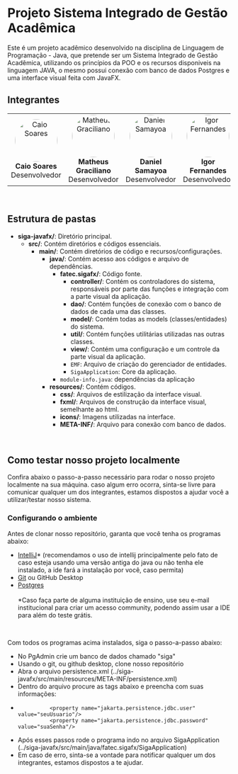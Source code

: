 # Projeto Sistema Integrado de Gestão Acadêmica
Este é um projeto acadêmico desenvolvido na disciplina de Linguagem de Programação - Java, que pretende ser um Sistema Integrado de Gestão Acadêmica, utilizando os princípios da POO e os recursos disponiveis na linguagem JAVA, o mesmo possui conexão com banco de dados Postgres e uma interface visual feita com JavaFX.
<br/>
## Integrantes
<table align="center">
  <tr>
    <td align="center">
      <a href="https://github.com/Caio-Sdk8"><img src="https://avatars.githubusercontent.com/u/82384954?v=4" alt="Caio Soares" style="border-radius: 50%; width: 10vw;"></a>
      <br />
      <b>Caio Soares</b>
      <br />
      Desenvolvedor
    </td>
    <td align="center">
      <a href="https://github.com/matheuskkg"><img src="https://avatars.githubusercontent.com/u/148032884?v=4" alt="Matheus Graciliano" style="border-radius: 50%; width: 10vw;"></a>
      <br />
      <b>Matheus Graciliano</b>
      <br />
      Desenvolvedor
    </td>
    <td align="center">
      <a href="https://github.com/Daniel120904"><img src="https://avatars.githubusercontent.com/u/183426215?v=4" alt="Daniel Samayoa" style="border-radius: 50%; width: 10vw;"></a>
      <br />
      <b>Daniel Samayoa</b>
      <br />
      Desenvolvedor
    </td>
    <td align="center">
      <a href="https://github.com/1rg0"><img src="https://avatars.githubusercontent.com/u/54910774?v=4" alt="Igor Fernandes" style="border-radius: 50%; width: 10vw;"></a>
      <br />
      <b>Igor Fernandes</b>
      <br />
      Desenvolvedor
    </td>
      <td align="center">
      <a href="https://github.com/lukshima"><img src="https://avatars.githubusercontent.com/u/183426312?v=4" alt="Lucas Nakashima" style="border-radius: 50%; width: 10vw;"></a>
      <br />
      <b>Lucas Nakashima</b>
      <br />
      Desenvolvedor
    </td>
    </td>
      <td align="center">
      <a href="https://github.com/joaovkk"><img src="https://avatars.githubusercontent.com/u/174809913?v=4" alt="João Santos" style="border-radius: 50%; width: 10vw;"></a>
      <br />
      <b>João Santos</b>
      <br />
      Desenvolvedor
    </td>
  </tr>
</table>
<br/>

## Estrutura de pastas
- **siga-javafx/**: Diretório principal.
  - **src/**: Contém diretórios e códigos essenciais.
    - **main/**: Contém diretórios de código e recursos/configurações.
      - **java/**: Contém acesso aos códigos e arquivo de dependências.
        - **fatec.sigafx/**: Código fonte.
            - **controller/**: Contém os controladores do sistema, responsáveis por parte das funções e integração com a parte visual da aplicação.
            - **dao/**: Contém funções de conexão com o banco de dados de cada uma das classes.
            - **model/**: Contém todas as models (classes/entidades) do sistema.
            - **util/**: Contém funções utilitárias utilizadas nas outras classes.  
            - **view/**: Contém uma configuração e um controle da parte visual da aplicação.
            - `EMF`: Arquivo de criação do gerenciador de entidades.
            - `SigaApplication`: Core da aplicação.
        - `module-info.java`: dependências da aplicação
      - **resources/**: Contém códigos.
        - **css/**: Arquivos de estilização da interface visual.
        - **fxml/**: Arquivos de construção da interface visual, semelhante ao html.
        - **icons/**: Imagens utilizadas na interface.
        - **META-INF/**: Arquivo para conexão com banco de dados.
<br/>

## Como testar nosso projeto localmente
Confira abaixo o passo-a-passo necessário para rodar o nosso projeto localmente na sua máquina. caso algum erro ocorra, sinta-se livre para comunicar qualquer um dos integrantes, estamos dispostos a ajudar você a utilizar/testar nosso sistema.

### Configurando o ambiente
Antes de clonar nosso repositório, garanta que você tenha os programas abaixo:
+ [IntelliJ](https://www.jetbrains.com/idea/download/?section=windows)* (recomendamos o uso de intellij principalmente pelo fato de caso esteja usando uma versão antiga do java ou não tenha ele instalado, a ide fará a instalação por você, caso permita)
+ [Git](https://git-scm.com/downloads) ou GitHub Desktop
+ [Postgres](https://www.postgresql.org/download/) <br/><br/>
*Caso faça parte de alguma instituição de ensino, use seu e-mail institucional para criar um acesso community, podendo assim usar a IDE para além do teste grátis.
<br/>

Com todos os programas acima instalados, siga o passo-a-passo abaixo:
+ No PgAdmin crie um banco de dados chamado "siga"
+ Usando o git, ou github desktop, clone nosso repositório
+ Abra o arquivo persistence.xml (../siga-javafx/src/main/resources/META-INF/persistence.xml)
+ Dentro do arquivo procure as tags abaixo e preencha com suas informações:
+ ```
            <property name="jakarta.persistence.jdbc.user" value="seuUsuario"/>
            <property name="jakarta.persistence.jdbc.password" value="suaSenha"/>
+ Após esses passos rode o programa indo no arquivo SigaApplication (../siga-javafx/src/main/java/fatec.sigafx/SigaApplication)
+ Em caso de erro, sinta-se a vontade para notificar qualquer um dos integrantes, estamos dispostos a te ajudar.








